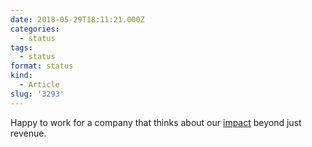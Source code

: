 ```yaml
---
date: 2018-05-29T18:11:21.000Z
categories:
  - status
tags:
  - status
format: status
kind:
  - Article
slug: '3293'
---
```

Happy to work for a company that thinks about our [impact](https://lob.com/blog/planting-forest-code-lobs-reforestation) beyond just revenue.
